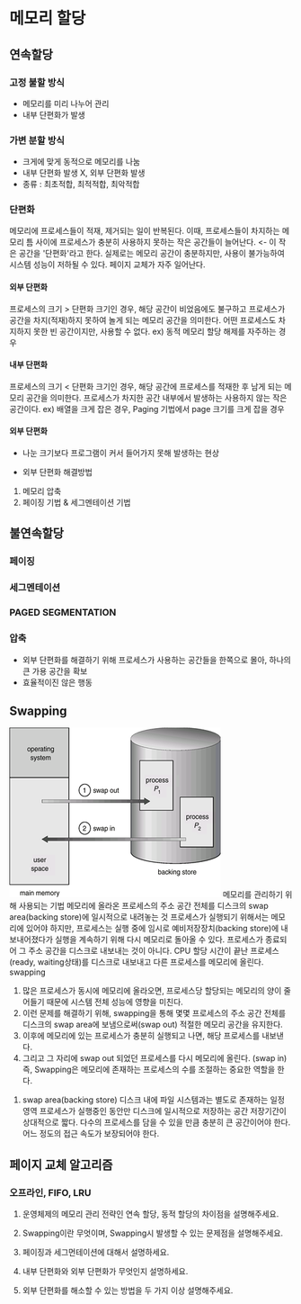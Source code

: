# 메모리 할당

## 연속할당
### 고정 불할 방식
- 메모리를 미리 나누어 관리
- 내부 단편화가 발생
### 가변 분할 방식
- 크게에 맞게 동적으로 메모리를 나눔
- 내부 단편화 발생 X, 외부 단편화 발생 
- 종류 : 최초적합, 최적적합, 최악적합

### 단편화
메모리에 프로세스들이 적재, 제거되는 일이 반복된다.
이때, 프로세스들이 차지하는 메모리 틈 사이에 프로세스가 충분히 사용하지 못하는 작은 공간들이 늘어난다. <- 이 작은 공간을 '단편화'라고 한다.
실제로는 메모리 공간이 충분하지만, 사용이 불가능하여 시스템 성능이 저하될 수 있다.
페이지 교체가 자주 일어난다.
#### 외부 단편화
프로세스의 크기 > 단편화 크기인 경우, 해당 공간이 비었음에도 불구하고 프로세스가 공간을 차지(적재)하지 못하여 놀게 되는 메모리 공간을 의미한다.
어떤 프로세스도 차지하지 못한 빈 공간이지만, 사용할 수 없다.
ex) 동적 메모리 할당 해제를 자주하는 경우
#### 내부 단편화
프로세스의 크기 < 단편화 크기인 경우, 해당 공간에 프로세스를 적재한 후 남게 되는 메모리 공간을 의미한다.
프로세스가 차지한 공간 내부에서 발생하는 사용하지 않는 작은 공간이다.
ex) 배열을 크게 잡은 경우, Paging 기법에서 page 크기를 크게 잡을 경우

#### 외부 단편화 
- 나눈 크기보다 프로그램이 커서 들어가지 못해 발생하는 현상 

- 외부 단편화 해결방법
1. 메모리 압축
2. 페이징 기법 & 세그멘테이션 기법

## 불연속할당
### 페이징
### 세그멘테이션
### PAGED SEGMENTATION
### 압축
- 외부 단편화를 해결하기 위해 프로세스가 사용하는 공간들을 한쪽으로 몰아, 하나의 큰 가용 공간을 확보
- 효율적이진 않은 행동

## Swapping
![vm](./mem1.png)
메모리를 관리하기 위해 사용되는 기법
메모리에 올라온 프로세스의 주소 공간 전체를 디스크의 swap area(backing store)에 일시적으로 내려놓는 것
프로세스가 실행되기 위해서는 메모리에 있어야 하지만, 프로세스는 실행 중에 임시로 예비저장장치(backing store)에 내보내어졌다가 실행을 계속하기 위해 다시 메모리로 돌아올 수 있다.
프로세스가 종료되어 그 주소 공간을 디스크로 내보내는 것이 아니다.
CPU 할당 시간이 끝난 프로세스(ready, waiting상태)를 디스크로 내보내고 다른 프로세스를 메모리에 올린다. swapping
1. 많은 프로세스가 동시에 메모리에 올라오면, 프로세스당 할당되는 메모리의 양이 줄어들기 때문에 시스템 전체 성능에 영향을 미친다.
2. 이런 문제를 해결하기 위해, swapping을 통해 몇몇 프로세스의 주소 공간 전체를 디스크의 swap area에 보냄으로써(swap out) 적절한 메모리 공간을 유지한다.
3. 이후에 메모리에 있는 프로세스가 충분히 실행되고 나면, 해당 프로세스를 내보낸다.
4. 그리고 그 자리에 swap out 되었던 프로세스를 다시 메모리에 올린다. (swap in)
즉, Swapping은 메모리에 존재하는 프로세스의 수를 조절하는 중요한 역할을 한다.
1) swap area(backing store)
디스크 내에 파일 시스템과는 별도로 존재하는 일정 영역
프로세스가 실행중인 동안만 디스크에 일시적으로 저장하는 공간
저장기간이 상대적으로 짧다.
다수의 프로세스를 담을 수 있을 만큼 충분히 큰 공간이어야 한다.
어느 정도의 접근 속도가 보장되어야 한다.

## 페이지 교체 알고리즘 
### 오프라인, FIFO, LRU



1. 운영체제의 메모리 관리 전략인 연속 할당, 동적 할당의 차이점을 설명해주세요.


2. Swapping이란 무엇이며, Swapping시 발생할 수 있는 문제점을 설명해주세요.


3. 페이징과 세그먼테이션에 대해서 설명하세요.


4. 내부 단편화와 외부 단편화가 무엇인지 설명하세요.


5. 외부 단편화를 해소할 수 있는 방법을 두 가지 이상 설명해주세요.

